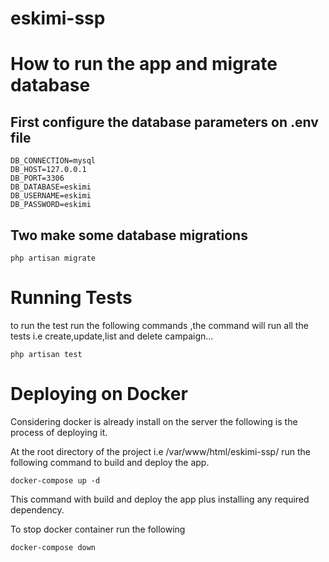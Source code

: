 
# eskimi-ssp


# How to run the app and migrate database 

## First configure the database  parameters on .env file

	DB_CONNECTION=mysql
	DB_HOST=127.0.0.1
	DB_PORT=3306
	DB_DATABASE=eskimi
	DB_USERNAME=eskimi
	DB_PASSWORD=eskimi

## Two make some database migrations

	php artisan migrate 

# Running Tests 
 to run the test run the following commands ,the command will run all the tests i.e create,update,list and delete campaign...

    php artisan test


# Deploying on Docker

Considering docker is already install on the server  the following is the process of deploying it.

At the root directory of the project i.e 
	/var/www/html/eskimi-ssp/ 
run the following command to build and deploy the app.

    docker-compose up -d 

This  command with build and deploy the app plus installing any required dependency.

To stop docker container run the following 

    docker-compose down 






